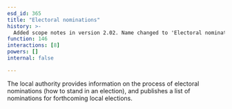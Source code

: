 ```yaml
---
esd_id: 365
title: "Electoral nominations"
history: >-
  Added scope notes in version 2.02. Name changed to 'Electoral nominations' in version 4.00.
function: 146
interactions: [8]
powers: []
internal: false

---
```


The local authority provides information on the process of electoral nominations (how to stand in an election), and publishes a list of nominations for forthcoming local elections.

